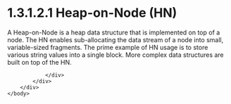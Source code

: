 <html dir="LTR" xmlns:mshelp="http://msdn.microsoft.com/mshelp" xmlns:ddue="http://ddue.schemas.microsoft.com/authoring/2003/5" xmlns:xlink="http://www.w3.org/1999/xlink" xmlns:tool="http://www.microsoft.com/tooltip">
    <head>
        <meta http-equiv="Content-Type" content="text/html; CHARSET=utf-8"></meta>
        <meta name="save" content="history"></meta>
        <title>1.3.1.2.1 Heap-on-Node (HN)</title>
        <xml>
            <mshelp:toctitle title="1.3.1.2.1 Heap-on-Node (HN)"></mshelp:toctitle>
            <mshelp:rltitle title="[MS-PST]: Heap-on-Node (HN)"></mshelp:rltitle>
            <mshelp:keyword index="A" term="b4985c26-8c1c-4ad0-b2b8-b7896c52a75d"></mshelp:keyword>
            <mshelp:attr name="DCSext.ContentType" value="open specification"></mshelp:attr>
            <mshelp:attr name="AssetID" value="b4985c26-8c1c-4ad0-b2b8-b7896c52a75d"></mshelp:attr>
            <mshelp:attr name="TopicType" value="kbRef"></mshelp:attr>
            <mshelp:attr name="DCSext.Title" value="[MS-PST]: Heap-on-Node (HN)" />
        </xml>
    </head>
    <body>
        <div id="header">
            <h1 class="heading">1.3.1.2.1 Heap-on-Node (HN)</h1>
        </div>
        <div id="mainSection">
            <div id="mainBody">
                <div id="allHistory" class="saveHistory"></div>
                <div id="sectionSection0" class="section" name="collapseableSection">
                    

<p>A Heap-on-Node is a heap data structure that is implemented
on top of a node. The HN enables sub-allocating the data stream of a node into
small, variable-sized fragments. The prime example of HN usage is to store
various string values into a single block. More complex data structures are
built on top of the HN.</p>


                </div>
            </div>
        </div>
    </body>
</html>
